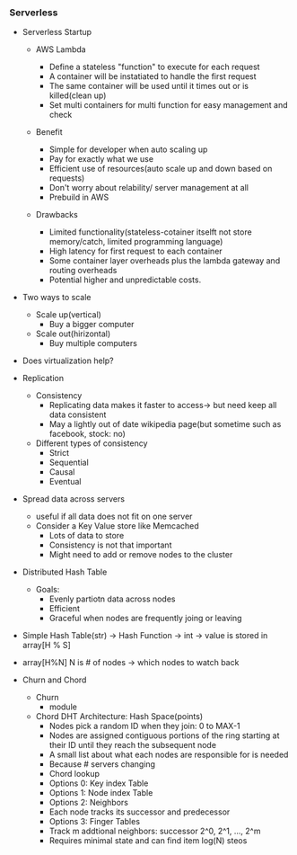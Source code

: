 ### Serverless


* Serverless Startup
  * AWS Lambda
    * Define a stateless "function" to execute for each request
    * A container will be instatiated to handle the first request
    * The same container will be used until it times out or is killed(clean up)
    * Set multi containers for multi function for easy management and check
    
  * Benefit
    * Simple for developer when auto scaling up
    * Pay for exactly what we use
    * Efficient use of resources(auto scale up and down based on requests)
    * Don't worry about relability/ server management at all
    * Prebuild in AWS
  * Drawbacks
    * Limited functionality(stateless-cotainer itselft not store memory/catch, limited programming language)
    * High latency for first request to each container
    * Some container layer overheads plus the lambda gateway and routing overheads
    * Potential higher and unpredictable costs.
* Two ways to scale
  * Scale up(vertical)
    * Buy a bigger computer
  * Scale out(hirizontal)
    * Buy multiple computers

* Does virtualization help?

* Replication
  * Consistency
    * Replicating data makes it faster to access-> but need keep all data consistent
    * May a lightly out of date wikipedia page(but sometime such as facebook, stock: no)
  * Different types of consistency
    * Strict
    * Sequential
    * Causal
    * Eventual

* Spread data across servers
  * useful if all data does not fit on one server
  * Consider a Key Value store like Memcached
    * Lots of data to store
    * Consistency is not that important
    * Might need to add or remove nodes to the cluster
    
* Distributed Hash Table
  * Goals:
    * Evenly partiotn data across nodes
    * Efficient 
    * Graceful when nodes are frequently joing or leaving
    
* Simple Hash Table(str) -> Hash Function -> int -> value is stored in array[H % S]
* array[H%N] N is # of nodes -> which nodes to watch back
* Churn and Chord
  * Churn
    * module
  * Chord DHT Architecture: Hash Space(points)
    * Nodes pick a random ID when they join: 0 to MAX-1
    * Nodes are assigned contiguous portions of the ring starting at their ID until they reach the subsequent node
    * A small list about what each nodes are responsible for is needed
    * Because # servers changing
    * Chord lookup
     * Options 0: Key index Table
     * Options 1: Node index Table
     * Options 2: Neighbors
      * Each node tracks its successor and predecessor
     * Options 3: Finger Tables
      * Track m addtional neighbors: successor 2^0, 2^1, ..., 2^m
      * Requires minimal state and can find item log(N) steos
